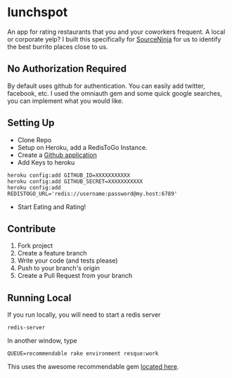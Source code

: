 # lunchspot

An app for rating restaurants that you and your coworkers frequent. A local or corporate yelp? I built this specifically for [SourceNinja](http://sourceninja.com) for us to identify the best burrito places close to us.

## No Authorization Required
By default uses github for authentication. You can easily add twitter, facebook, etc. I used the omniauth gem and some quick google searches, you can implement what you would like.

## Setting Up
* Clone Repo
* Setup on Heroku, add a RedisToGo Instance.
* Create a [Github application](https://github.com/account/applications)
* Add Keys to heroku

```
heroku config:add GITHUB_ID=XXXXXXXXXXX
heroku config:add GITHUB_SECRET=XXXXXXXXXXX
heroku config:add REDISTOGO_URL='redis://username:password@my.host:6789'
```

* Start Eating and Rating! 

## Contribute

1. Fork project
2. Create a feature branch
3. Write your code (and tests please)
4. Push to your branch's origin
5. Create a Pull Request from your branch

## Running Local

If you run locally, you will need to start a redis server

```
redis-server
```

In another window, type 

```
QUEUE=recommendable rake environment resque:work
```

This uses the awesome recommendable gem [located here](https://github.com/davidcelis/recommendable).

